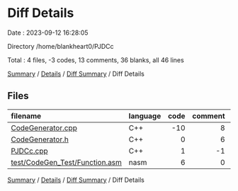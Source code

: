 # Diff Details

Date : 2023-09-12 16:28:05

Directory /home/blankheart0/PJDCc

Total : 4 files,  -3 codes, 13 comments, 36 blanks, all 46 lines

[Summary](results.md) / [Details](details.md) / [Diff Summary](diff.md) / Diff Details

## Files
| filename | language | code | comment | blank | total |
| :--- | :--- | ---: | ---: | ---: | ---: |
| [CodeGenerator.cpp](/CodeGenerator.cpp) | C++ | -10 | 8 | 18 | 16 |
| [CodeGenerator.h](/CodeGenerator.h) | C++ | 0 | 6 | 17 | 23 |
| [PJDCc.cpp](/PJDCc.cpp) | C++ | 1 | -1 | 0 | 0 |
| [test/CodeGen_Test/Function.asm](/test/CodeGen_Test/Function.asm) | nasm | 6 | 0 | 1 | 7 |

[Summary](results.md) / [Details](details.md) / [Diff Summary](diff.md) / Diff Details